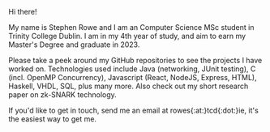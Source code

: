 Hi there!

My name is Stephen Rowe and I am an Computer Science MSc student in Trinity College Dublin. I am in my 4th year of study, and aim to earn my Master's Degree and graduate in 2023.

Please take a peek around my GitHub repositories to see the projects I have worked on. Technologies used include Java (networking, JUnit testing), C (incl. OpenMP Concurrency), Javascript (React, NodeJS, Express, HTML), Haskell, VHDL, SQL, plus many more. Also check out my short research paper on zk-SNARK technology.

If you'd like to get in touch, send me an email at rowes{:at:}tcd{:dot:}ie, it's the easiest way to get me.
